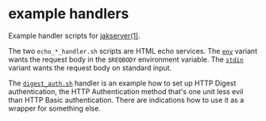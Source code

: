example handlers
================

Example handler scripts for [jakserver(1)](../jakserver.1).

The two `echo_*_handler.sh` scripts are HTML echo services. The [`env`](./echo_env_handler.sh)
variant wants the request body in the `$REQBODY` environment variable.
The [`stdin`](./echo_stdin_handler.sh) variant wants the request body on standard input.

The [`digest_auth.sh`](./digest_auth.sh) handler is an example how to set up
HTTP Digest authentication, the HTTP Authentication method that's one unit less
evil than HTTP Basic authentication. There are indications how to use it as a
wrapper for something else.
